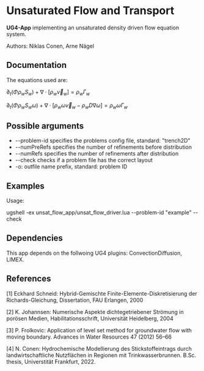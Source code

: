 # Unsaturated Flow and Transport

**UG4-App** implementing an unsaturated density driven flow equation system.

Authors: Niklas Conen, Arne Nägel

## Documentation
The equations used are: 

$\partial_t (\Phi \rho_w S_w) + \nabla \cdot [\rho_w \vec{v}_w] = \rho_w \Gamma_w$

$\partial_t (\Phi \rho_w S_w \omega) + \nabla \cdot [\rho_w \omega \vec{v}_w - \rho_w D \nabla \omega] = \rho_w \omega \Gamma_w$



## Possible arguments
* --problem-id specifies the problems config file, standard: "trench2D"
* --numPreRefs specifies the number of refinements before distribution
* --numRefs specifies the number of refinements after distribution
* --check checks if a problem file has the correct layout
* -o: outfile name prefix, standard: problem ID

## Examples

Usage:

ugshell -ex unsat_flow_app/unsat_flow_driver.lua --problem-id "example" --check

## Dependencies
This app depends on the follwoing UG4 plugins: ConvectionDiffusion, LIMEX.

## References
[1] Eckhard Schneid: Hybrid-Gemischte Finite-Elemente-Diskretisierung der Richards-Gleichung, Dissertation, FAU Erlangen, 2000

[2] K. Johannsen: Numerische Aspekte dichtegetriebener Strömung in porösen Medien, Habilitationsschrift, Universität Heidelberg, 2004

[3] P. Frolkovic: Application of level set method for groundwater flow with moving boundary. Advances in Water Resources 47 (2012) 56–66

[4] N. Conen: Hydrochemische Modellierung des Stickstoffeintrags durch landwirtschaftliche Nutzflächen in Regionen mit Trinkwasserbrunnen. B.Sc. thesis, Universtität Frankfurt, 2022.
